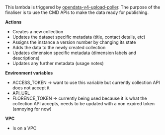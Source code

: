 This lambda is triggered by [opendata-v4-upload-poller](https://github.com/ONS-OpenData/dp-opendata-upload/blob/main/opendata-v4-upload-poller). The purpose of the finaliser is to use the CMD APIs to make the data ready for publishing.

**Actions**
- Creates a new collection
- Updates the dataset specific metadata (title, contact details, etc)
- Assigns the instance a version number by changing its state
- Adds the data to the newly created collection
- Updates dimension specific metadata (dimension labels and descriptions)
- Updates any further metadata (usage notes)

**Environment variables**
- ACCESS_TOKEN -> want to use this variable but currently collection API does not accept it
- API_URL
- FLORENCE_TOKEN -> currently being used because it is what the collection API accepts, needs to be updated with a non expired token (annoying for now)

**VPC**
- Is on a VPC
